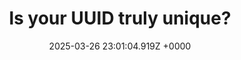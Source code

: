 ---
title: "Is your UUID truly unique?"
link: "https://www.ismyuuidunique.com/"
date: "2025-03-26 23:01:04.919Z +0000"
description: "Enter your UUID to check if it's one-of-a-kind in our global database."
category: "web"
---